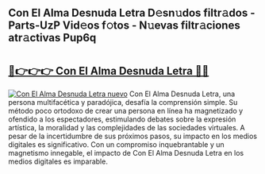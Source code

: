 ## Con El Alma Desnuda Letra D𝚎sn𝚞dos filtr𝚊dos - Parts-UzP Vid𝚎os f𝚘tos - N𝚞evas filtr𝚊ciones atr𝚊ctivas Pup6q

# <h2><a href="http://mb18ndl.tromn.icu/?c=Con+El+Alma+Desnuda+Letra">🔗👉👉👉 Con El Alma Desnuda Letra 🔗🔗</a></h2>

[![Con El Alma Desnuda Letra nuevo](https://i.imgur.com/pEAQMta.gif)](http://mb18ndl.tromn.icu/?c=Con+El+Alma+Desnuda+Letra)
Con El Alma Desnuda Letra, una persona multifacética y paradójica, desafía la comprensión simple. Su método poco ortodoxo de crear una persona en línea ha magnetizado y ofendido a los espectadores, estimulando debates sobre la expresión artística, la moralidad y las complejidades de las sociedades virtuales. A pesar de la incertidumbre de sus próximos pasos, su impacto en los medios digitales es significativo. Con un compromiso inquebrantable y un magnetismo innegable, el impacto de Con El Alma Desnuda Letra en los medios digitales es imparable.
